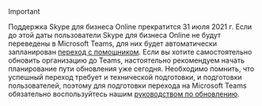 > [!IMPORTANT]
> Поддержка Skype для бизнеса Online прекратится 31 июля 2021 г. Если до этой даты пользователи Skype для бизнеса Online не будут переведены в Microsoft Teams, для них будет автоматически запланирован [переход с помощником](/microsoftteams/upgrade-assisted). Если вы хотите самостоятельно обновить организацию до Teams, настоятельно рекомендуем начать планирование пути обновления уже сегодня. Необходимо помнить, что успешный переход требует и технической подготовки, и подготовки пользователей, поэтому для подготовки перехода на Microsoft Teams обязательно воспользуйтесь нашим [руководством по обновлению](/microsoftteams/upgrade-start-here).
